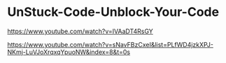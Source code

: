 # UnStuck-Code-Unblock-Your-Code
https://www.youtube.com/watch?v=IVAaDT4RsGY

https://www.youtube.com/watch?v=sNavFBzCxeI&list=PLfWD4jzkXPJ-NKmj-LuVJoXrqxqYpuoNW&index=8&t=0s
